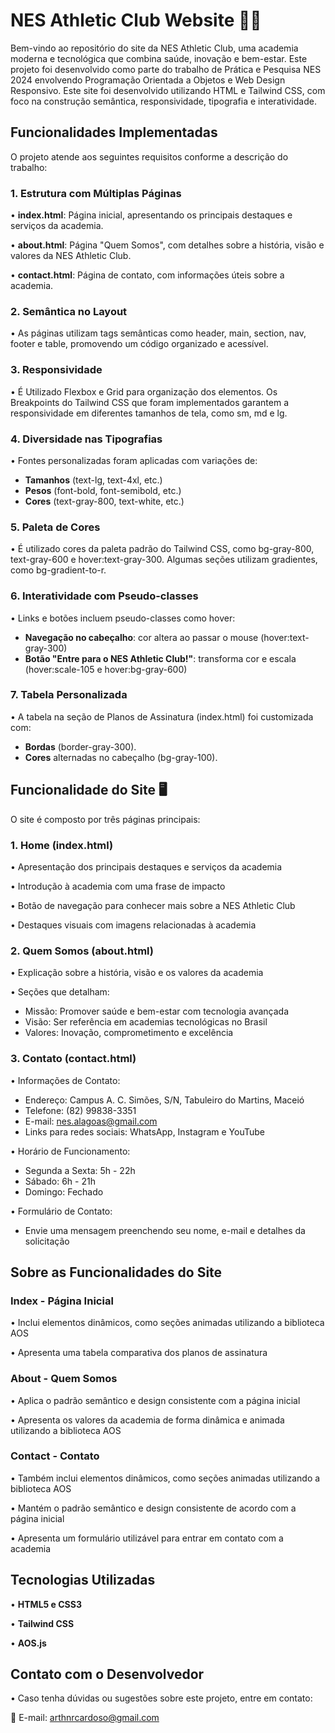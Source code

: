 
# NES Athletic Club Website 🏋️‍♂️

Bem-vindo ao repositório do site da NES Athletic Club, uma academia moderna e tecnológica que combina saúde, inovação e bem-estar. Este projeto foi desenvolvido como parte do trabalho de Prática e Pesquisa NES 2024 envolvendo Programação Orientada a Objetos e Web Design Responsivo. Este site foi desenvolvido utilizando HTML e Tailwind CSS, com foco na construção semântica, responsividade, tipografia e interatividade.

## Funcionalidades Implementadas

O projeto atende aos seguintes requisitos conforme a descrição do trabalho:

### 1. Estrutura com Múltiplas Páginas

• **index.html**: Página inicial, apresentando os principais destaques e serviços da academia.

• **about.html**: Página "Quem Somos", com detalhes sobre a história, visão e valores da NES Athletic Club.

• **contact.html**: Página de contato, com informações úteis sobre a academia.

### 2. Semântica no Layout

• As páginas utilizam tags semânticas como header, main, section, nav, footer e table, promovendo um código organizado e acessível.

### 3. Responsividade

• É Utilizado Flexbox e Grid para organização dos elementos. Os Breakpoints do Tailwind CSS que foram implementados garantem a responsividade em diferentes tamanhos de tela, como sm, md e lg.

### 4. Diversidade nas Tipografias

• Fontes personalizadas foram aplicadas com variações de:

- **Tamanhos** (text-lg, text-4xl, etc.)
- **Pesos** (font-bold, font-semibold, etc.)
- **Cores** (text-gray-800, text-white, etc.)

### 5. Paleta de Cores

• É utilizado cores da paleta padrão do Tailwind CSS, como bg-gray-800, text-gray-600 e hover:text-gray-300. Algumas seções utilizam  gradientes, como bg-gradient-to-r.

### 6. Interatividade com Pseudo-classes

• Links e botões incluem pseudo-classes como hover:

- **Navegação no cabeçalho**: cor altera ao passar o mouse (hover:text-gray-300)
- **Botão "Entre para o NES Athletic Club!"**: transforma cor e escala (hover:scale-105 e hover:bg-gray-600)

### 7. Tabela Personalizada

• A tabela na seção de Planos de Assinatura (index.html) foi customizada com:

- **Bordas** (border-gray-300).
- **Cores** alternadas no cabeçalho (bg-gray-100).

## Funcionalidade do Site 🖥️

O site é composto por três páginas principais:

### 1. Home (index.html)

• Apresentação dos principais destaques e serviços da academia

• Introdução à academia com uma frase de impacto

• Botão de navegação para conhecer mais sobre a NES Athletic Club

• Destaques visuais com imagens relacionadas à academia

### 2. Quem Somos (about.html)

• Explicação sobre a história, visão e os valores da academia

• Seções que detalham:

- Missão: Promover saúde e bem-estar com tecnologia avançada
- Visão: Ser referência em academias tecnológicas no Brasil
- Valores: Inovação, comprometimento e excelência

### 3. Contato (contact.html)

• Informações de Contato:

- Endereço: Campus A. C. Simões, S/N, Tabuleiro do Martins, Maceió
- Telefone: (82) 99838-3351
- E-mail: nes.alagoas@gmail.com
- Links para redes sociais: WhatsApp, Instagram e YouTube

• Horário de Funcionamento:

- Segunda a Sexta: 5h - 22h
- Sábado: 6h - 21h
- Domingo: Fechado

• Formulário de Contato:

- Envie uma mensagem preenchendo seu nome, e-mail e detalhes da solicitação

## Sobre as Funcionalidades do Site

### Index - Página Inicial

• Inclui elementos dinâmicos, como seções animadas utilizando a biblioteca AOS

• Apresenta uma tabela comparativa dos planos de assinatura

### About - Quem Somos

• Aplica o padrão semântico e design consistente com a página inicial

• Apresenta os valores da academia de forma dinâmica e animada utilizando a biblioteca AOS

### Contact - Contato

• Também inclui elementos dinâmicos, como seções animadas utilizando a biblioteca AOS

• Mantém o padrão semântico e design consistente de acordo com a página inicial

• Apresenta um formulário utilizável para entrar em contato com a academia

## Tecnologias Utilizadas

• **HTML5 e CSS3**

• **Tailwind CSS**

• **AOS.js**

## Contato com o Desenvolvedor

• Caso tenha dúvidas ou sugestões sobre este projeto, entre em contato:

📧 E-mail: arthnrcardoso@gmail.com
